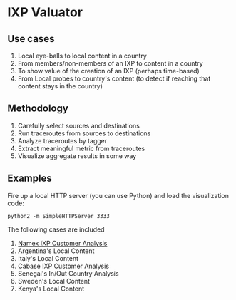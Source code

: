 # IXP Valuator

## Use cases

1. Local eye-balls to local content in a country
2. From members/non-members of an IXP to content in a country
3. To show value of the creation of an IXP (perhaps time-based)
4. From Local probes to country's content (to detect if reaching that content stays in the country)

## Methodology

1. Carefully select sources and destinations
2. Run traceroutes from sources to destinations
3. Analyze traceroutes by tagger
4. Extract meaningful metric from traceroutes
5. Visualize aggregate results in some way

## Examples

Fire up a local HTTP server (you can use Python) and load the
visualization code:

```
python2 -m SimpleHTTPServer 3333
```

The following cases are included

1. [Namex IXP Customer Analysis](http://localhost:3333/visualize.html?namex-aggregated.json)
2. Argentina's Local Content
3. Italy's Local Content
4. Cabase IXP Customer Analysis
5. Senegal's In/Out Country Analysis
6. Sweden's Local Content
7. Kenya's Local Content

